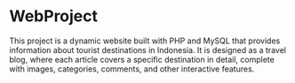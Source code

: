 # WebProject
This project is a dynamic website built with PHP and MySQL that provides information about tourist destinations in Indonesia. It is designed as a travel blog, where each article covers a specific destination in detail, complete with images, categories, comments, and other interactive features.

